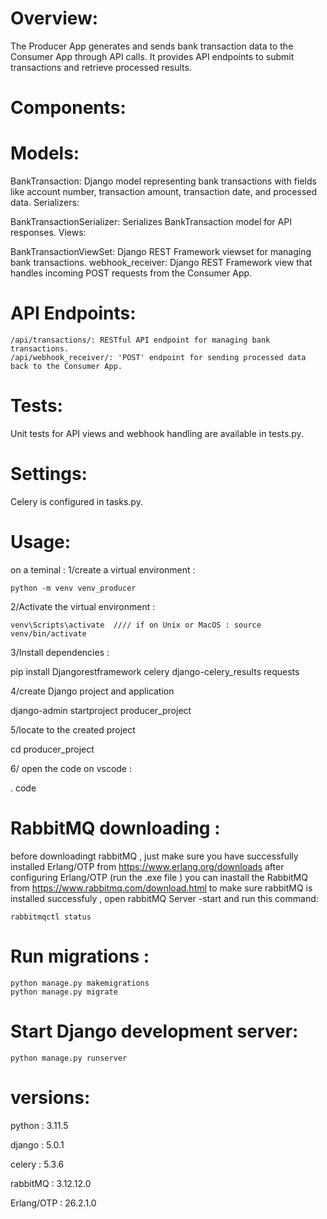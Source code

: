# Overview:
The Producer App generates and sends bank transaction data to the Consumer App through API calls. It provides API endpoints to submit transactions and retrieve processed results.

# Components:

   # Models:

BankTransaction: Django model representing bank transactions with fields like account number, transaction amount, transaction date, and processed data.
Serializers:

BankTransactionSerializer: Serializes BankTransaction model for API responses.
Views:

BankTransactionViewSet: Django REST Framework viewset for managing bank transactions.
webhook_receiver: Django REST Framework view that handles incoming POST requests from the Consumer App.
# API Endpoints:

    /api/transactions/: RESTful API endpoint for managing bank transactions.
    /api/webhook_receiver/: 'POST' endpoint for sending processed data back to the Consumer App.
# Tests:

  Unit tests for API views and webhook handling are available in tests.py.
# Settings:

   Celery is configured in tasks.py.
# Usage:

on a teminal :
   1/create a virtual environment : 
   
    python -m venv venv_producer
    
  2/Activate the virtual environment :
  
    venv\Scripts\activate  //// if on Unix or MacOS : source venv/bin/activate
    
 3/Install dependencies :
 
   pip install Djangorestframework celery django-celery_results requests
   
 4/create Django project and application 
 
   django-admin startproject producer_project
   
 5/locate to the created project 
 
   cd producer_project 
   
 6/ open the code on vscode :
 
   . code 

# RabbitMQ downloading :

before downloadingt rabbitMQ , 
just make sure you have successfully installed Erlang/OTP from   https://www.erlang.org/downloads
after configuring Erlang/OTP (run the .exe file ) you can inastall the RabbitMQ 
from  https://www.rabbitmq.com/download.html
  to make sure rabbitMQ is installed successfuly , open rabbitMQ Server -start and run this command:

    rabbitmqctl status
         
# Run migrations : 
    python manage.py makemigrations 
    python manage.py migrate
    
# Start Django development server: 
    python manage.py runserver
# versions:
   python : 3.11.5
   
   django : 5.0.1
   
   celery : 5.3.6

   rabbitMQ : 3.12.12.0
   
   Erlang/OTP : 26.2.1.0
